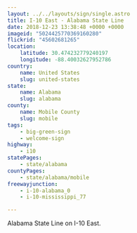 ```yaml
---
layout: ../../layouts/sign/single.astro
title: I-10 East - Alabama State Line
date: 2018-12-23 13:38:48 +0000 +0000
imageid: "5024425770369160280"
flickrid: "45602681265"
location:
    latitude: 30.474232779240197
    longitude: -88.40032627952786
country:
    name: United States
    slug: united-states
state:
    name: Alabama
    slug: alabama
county:
    name: Mobile County
    slug: mobile
tags:
    - big-green-sign
    - welcome-sign
highway:
    - i10
statePages:
    - state/alabama
countyPages:
    - state/alabama/mobile
freewayjunction:
    - i-10-alabama_0
    - i-10-mississippi_77

---
```

Alabama State Line on I-10 East.